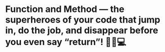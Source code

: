 # Function and Method — the superheroes of your code that jump in, do the job, and disappear before you even say “return”! 🦸‍♂️💻
